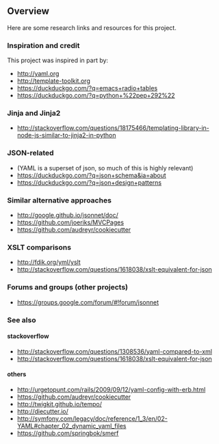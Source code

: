 ## Overview

Here are some research links and resources for this project.

### Inspiration and credit

This project was inspired in part by: 

* http://yaml.org
* http://template-toolkit.org
* https://duckduckgo.com/?q=emacs+radio+tables
* https://duckduckgo.com/?q=python+%22pep+292%22

### Jinja and Jinja2

* http://stackoverflow.com/questions/18175466/templating-library-in-node-js-similar-to-jinja2-in-python

### JSON-related 
* (YAML is a superset of json, so much of this is highly relevant)
* https://duckduckgo.com/?q=json+schema&ia=about
* https://duckduckgo.com/?q=json+design+patterns

### Similar alternative approaches

* http://google.github.io/jsonnet/doc/
* https://github.com/joeriks/MVCPages
* https://github.com/audreyr/cookiecutter

### XSLT comparisons

* http://fdik.org/yml/yslt
* http://stackoverflow.com/questions/1618038/xslt-equivalent-for-json

### Forums and groups (other projects)

* https://groups.google.com/forum/#!forum/jsonnet

### See also

#### stackoverflow
* http://stackoverflow.com/questions/1308536/yaml-compared-to-xml
* http://stackoverflow.com/questions/1618038/xslt-equivalent-for-json                  

#### others
* http://urgetopunt.com/rails/2009/09/12/yaml-config-with-erb.html
* https://github.com/audreyr/cookiecutter
* http://twigkit.github.io/tempo/
* http://diecutter.io/
* http://symfony.com/legacy/doc/reference/1_3/en/02-YAML#chapter_02_dynamic_yaml_files
* https://github.com/springbok/smerf


